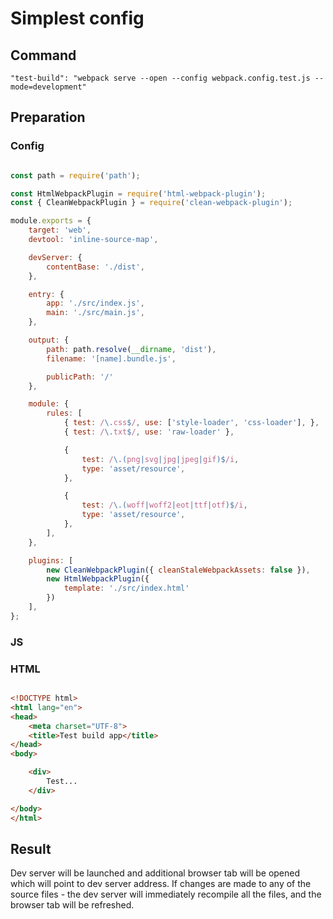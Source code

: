 # Simplest config

## Command

`"test-build": "webpack serve --open --config webpack.config.test.js --mode=development"`

## Preparation

### Config

```javascript

const path = require('path');

const HtmlWebpackPlugin = require('html-webpack-plugin');
const { CleanWebpackPlugin } = require('clean-webpack-plugin');

module.exports = {
    target: 'web',
    devtool: 'inline-source-map',

    devServer: {
        contentBase: './dist',
    },

    entry: {
        app: './src/index.js',
        main: './src/main.js',
    },

    output: {
        path: path.resolve(__dirname, 'dist'),
        filename: '[name].bundle.js',

        publicPath: '/'
    },

    module: {
        rules: [
            { test: /\.css$/, use: ['style-loader', 'css-loader'], },
            { test: /\.txt$/, use: 'raw-loader' },

            {
                test: /\.(png|svg|jpg|jpeg|gif)$/i,
                type: 'asset/resource',
            },

            {
                test: /\.(woff|woff2|eot|ttf|otf)$/i,
                type: 'asset/resource',
            },
        ],
    },

    plugins: [
        new CleanWebpackPlugin({ cleanStaleWebpackAssets: false }),
        new HtmlWebpackPlugin({
            template: './src/index.html'
        })
    ],
};


```

### JS

### HTML

```html

<!DOCTYPE html>
<html lang="en">
<head>
    <meta charset="UTF-8">
    <title>Test build app</title>
</head>
<body>

    <div>
        Test...
    </div>

</body>
</html>

```

## Result

Dev server will be launched and additional browser tab will be opened which will point to dev server address. If changes are made to any of the source files - the dev server will immediately 
recompile all the files, and the browser tab will be refreshed.

